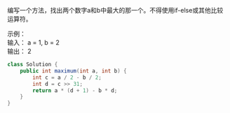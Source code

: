 编写一个方法，找出两个数字a和b中最大的那一个。不得使用if-else或其他比较运算符。  

示例：  
输入： a = 1, b = 2  
输出： 2

```java
class Solution {
    public int maximum(int a, int b) {
        int c = a / 2 - b / 2;  
        int d = c >> 31;
        return a * (d + 1) - b * d;
    }
}
```
